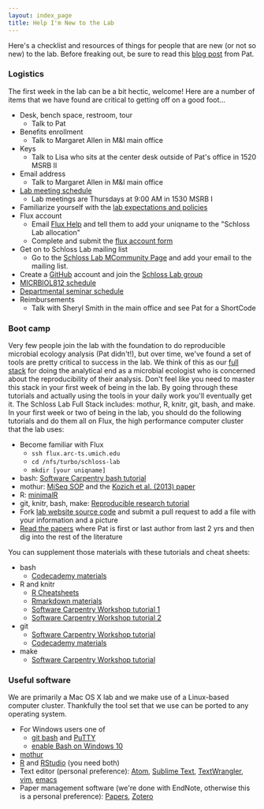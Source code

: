 ```yaml
---
layout: index_page
title: Help I'm New to the Lab
---
```


Here's a checklist and resources of things for people that are new (or not so new) to the lab. Before freaking out, be sure to read this [blog post](http://blog.mothur.org/2016/01/04/Suck-until-you-dont/) from Pat.

### Logistics
The first week in the lab can be a bit hectic, welcome! Here are a number of items that we have found are critical to getting off on a good foot...

* Desk, bench space, restroom, tour
  * Talk to Pat
* Benefits enrollment
  * Talk to Margaret Allen in M&I main office
* Keys
  * Talk to Lisa who sits at the center desk outside of Pat's office in 1520 MSRB II
* Email address
  * Talk to Margaret Allen in M&I main office
* [Lab meeting schedule](/fish_bowl/schedule.html)
  * Lab meetings are Thursdays at 9:00 AM in 1530 MSRB I
* Familiarize yourself with the [lab expectations and policies](/fish_bowl/expectations.html)
* Flux account
  * Email <a href="mailto:hpc-support@umich.edu">Flux Help</a> and tell them to add your uniqname to the "Schloss Lab allocation"
  * Complete and submit the [flux account form](http://arc-ts.umich.edu/fluxform)
* Get on to Schloss Lab mailing list
  * Go to the [Schloss Lab MCommunity Page](https://mcommunity.umich.edu/#group:schlosslab) and add your email to the mailing list.
* Create a [GitHub](http://www.github.com) account and join the [Schloss Lab group](http://www.github.com/SchlossLab)
* [MICRBIOL812 schedule](https://medicine.umich.edu/dept/microbiology-immunology/students/seminars.htm)
* [Departmental seminar schedule](https://medicine.umich.edu/dept/microbiology-immunology/tags/Seminars)
* Reimbursements
  * Talk with Sheryl Smith in the main office and see Pat for a ShortCode


### Boot camp
Very few people join the lab with the foundation to do reproducible microbial ecology analysis (Pat didn't!), but over time, we've found a set of tools are pretty critical to success in the lab. We think of this as our [full stack](https://en.wikipedia.org/wiki/Solution_stack) for doing the analytical end as a microbial ecologist who is concerned about the reproducibility of their analysis. Don't feel like you need to master this stack in your first week of being in the lab. By going through these tutorials and actually using the tools in your daily work you'll eventually get it. The Schloss Lab Full Stack includes: mothur, R, knitr, git, bash, and make. In your first week or two of being in the lab, you should do the following tutorials and do them all on Flux, the high performance computer cluster that the lab uses:

* Become familiar with Flux
  * `ssh flux.arc-ts.umich.edu`
  * `cd /nfs/turbo/schloss-lab`
  * `mkdir [your uniqname]`
* bash: [Software Carpentry bash tutorial](http://swcarpentry.github.io/shell-novice/)
* mothur: [MiSeq SOP](http://www.mothur.org/wiki/MiSeq_SOP) and the [Kozich et al. (2013) paper](/assetts/pdfs/2013_kozich.pdf)
* R: [minimalR](http://www.riffomonas.org/minimalR)
* git, knitr, bash, make: [Reproducible research tutorial](http://www.riffomonas.org/reproducible_research)
* Fork [lab website source code](https://www.github.com/SchlossLab/schlosslab.github.io) and submit a pull request to add a file with your information and a picture
* [Read the papers](/papers) where Pat is first or last author from last 2 yrs and then dig into the rest of the literature


You can supplement those materials with these tutorials and cheat sheets:

* bash
  * [Codecademy materials](https://www.codecademy.com/learn/learn-the-command-line)
* R and knitr
	* [R Cheatsheets](https://www.rstudio.com/resources/cheatsheets/)
  * [Rmarkdown materials](http://rmarkdown.rstudio.com)
  * [Software Carpentry Workshop tutorial 1](http://swcarpentry.github.io/r-novice-inflammation/)
  * [Software Carpentry Workshop tutorial 2](http://swcarpentry.github.io/r-novice-gapminder/)
* git
  * [Software Carpentry Workshop tutorial](http://swcarpentry.github.io/git-novice/)
  * [Codecademy materials](https://www.codecademy.com/learn/learn-git)
* make
  * [Software Carpentry Workshop tutorial](http://swcarpentry.github.io/make-novice/)


### Useful software
We are primarily a Mac OS X lab and we make use of a Linux-based computer cluster. Thankfully the tool set that we use can be ported to any operating system.

* For Windows users one of
  * [git bash](https://git-for-windows.github.io) and [PuTTY](http://www.putty.org)
  * [enable Bash on Windows 10](http://stackoverflow.com/questions/36352627/how-to-enable-bash-in-windows-10-developer-preview)
* [mothur](https://github.com/mothur/mothur/releases)
* [R](https://www.r-project.org) and [RStudio](https://www.rstudio.com) (you need both)
* Text editor (personal preference): [Atom](https://atom.io), [Sublime Text](https://www.sublimetext.com), [TextWrangler](https://itunes.apple.com/us/app/textwrangler/id404010395?mt=12), [vim](http://www.vim.org), [emacs](https://www.gnu.org/software/emacs/)
* Paper management software (we're done with EndNote, otherwise this is a personal preference): [Papers](http://www.papersapp.com), [Zotero](https://www.zotero.org)
